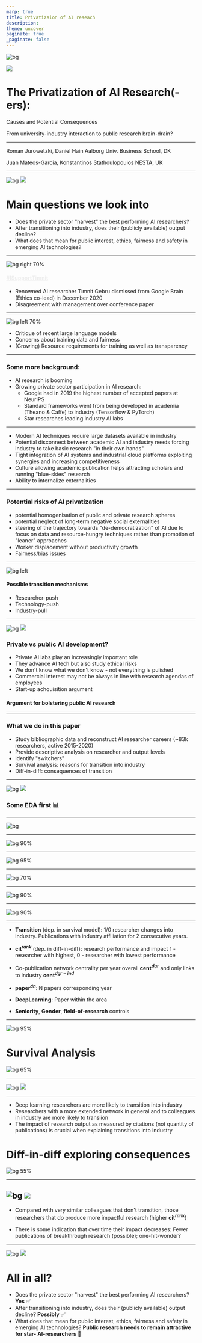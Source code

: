 ```yaml
---
marp: true
title: Privatizaion of AI reseach
description: 
theme: uncover
paginate: true
_paginate: false
---
```


![bg](https://source.unsplash.com/glRqyWJgUeY)

![](#fff)
# <!--fit--> The Privatization of AI Research(-ers):

Causes and Potential Consequences

From university-industry interaction to public research brain-drain?

<style scoped>a { color: #eee; }</style>

<!-- This is presenter note. You can write down notes through HTML comment. -->

---


Roman Jurowetzki, Daniel Hain
Aalborg Univ. Business School, DK

Juan Mateos-Garcia, Konstantinos Stathoulopoulos
NESTA, UK

---

![bg](#123)
![](#fff)

# Main questions we look into
- Does the private sector "harvest" the best performing AI researchers?
- After transitioning into industry, does their (publicly available) output decline?
- What does that mean for public interest, ethics, fairness and safety in emerging AI technologies?

---


![bg right 70%](https://pbs.twimg.com/profile_images/1542707565/image_400x400.jpg)

#### **[#ISupportTimnit](https://googlewalkout.medium.com/standing-with-dr-timnit-gebru-isupporttimnit-believeblackwomen-6dadc300d382)**

- Renowned AI researcher Timnit Gebru dismissed from Google Brain (Ethics co-lead) in December 2020
- Disagreement with management over conference paper

---


![bg left 70%](https://upload.wikimedia.org/wikipedia/commons/6/6d/Timnit_Gebru_crop.jpg)

- Critique of recent large language models
- Concerns about training data and fairness
- (Growing) Resource requirements for training as well as transparency

---
### Some more background:
- AI research is booming
- Growing private sector participation in AI research:
    - Google had in 2019 the highest number of accepted papers at NeurIPS
    - Standard frameworks went from being developed in academia (Theano & Caffe) to industry (Tensorflow & PyTorch)
    - Star researches leading industry AI labs
---


- Modern AI techniques require large datasets available in industry
- Potential disconnect between academic AI and industry needs forcing industry to take basic research "in their own hands"
- Tight integration of AI systems and industrial cloud platforms exploiting synergies and increasing competitiveness
- Culture allowing academic publication helps attracting scholars and running "blue-skies" research
- Ability to internalize externalities

---

### Potential risks of AI privatization

- potential homogenisation of public and private research spheres
- potential neglect of long-term negative social externalities
- steering of the trajectory towards "de-democratization" of AI due to focus on data and resource-hungry techniques rather than promotion of "leaner" approaches
- Worker displacement without productivity growth
- Fairness/bias issues
--- 

![bg left](https://source.unsplash.com/CWbxnAk77so)
#### Possible transition mechanisms


- Researcher-push
- Technology-push
- Industry-pull
--- 

![bg](#123)
![](#fff)
### Private vs public AI development?
- Private AI labs play an increasingly important role
- They advance AI tech but also study ethical risks
- We don't know what we don't know - not everything is pulished
- Commercial interest may not be always in line with research agendas of employees
- Start-up achquisition argument

#### Argument for bolstering public AI research 

---
### What we do in this paper
- Study bibliographic data and reconstruct AI researcher careers (~83k researchers, active  2015-2020)
- Provide descriptive analysis on researcher and output levels
- Identify "switchers"
- Survival analysis: reasons for transition into industry
- Diff-in-diff: consequences of transition

---
![bg](#123)
![](#fff)
### <!--fit--> Some EDA first 📊

---

![bg](https://raw.githack.com/nestauk/ai_research/dev/reports/pres_strassb/media/f1_fos_trends.png)


---

![bg 90%](https://raw.githack.com/nestauk/ai_research/dev/reports/pres_strassb/media/f2_part_trend.png)


---

![bg 95%](https://raw.githack.com/nestauk/ai_research/dev/reports/pres_strassb/media/f3_fos_evol.png)


---

![bg 70%](https://raw.githack.com/nestauk/ai_research/dev/reports/pres_strassb/media/f4_trans_types_evol.png)


---

![bg 90%](https://raw.githack.com/nestauk/ai_research/dev/reports/pres_strassb/media/f5_net_flows.png)


---

![bg 90%](https://raw.githack.com/nestauk/ai_research/dev/reports/pres_strassb/media/f6_trans_rankings.png)

---
- **Transition** (dep. in survival model): 1/0 researcher changes into industry. Publications with industry affiliation for 2 consecutive years.
- **cit$^{rank}$** (dep. in diff-in-diff): research performance and impact 1 - researcher with highest, 0 - researcher with lowest performance
- Co-publication network centrality per year overall 
**cent$^{dgr}$** and only links to industry **cent$^{dgr-ind}$**

- **paper$^{dn}$**: N papers corresponding year
- **DeepLearning**: Paper within the area
- **Seniority**, **Gender**, **field-of-research** controls

---

![bg 95%](https://raw.githack.com/nestauk/ai_research/dev/reports/pres_strassb/media/T3_descriptives.png)

# Survival Analysis
![bg 65%](https://raw.githack.com/nestauk/ai_research/dev/reports/pres_strassb/media/T4_survival.png)

---
![bg](#123)
![](#fff)

---


- Deep learning researchers are more likely to transition into industry
- Researchers with a more extended network in general and to colleagues in industry are more likely to transiion
- The impact of research output as measured by citations (not quantity of publications) is crucial when explaining transitions into industry


# Diff-in-diff exploring consequences

![bg 55%](https://raw.githack.com/nestauk/ai_research/dev/reports/pres_strassb/media/T5_d-i-d.png)

---
![bg](#123)
![](#fff)
---


- Compared with very similar colleagues that don't transition, those researchers that do produce more impactful research (higher **cit$^{rank}$**)

- There is some indication that over time their impact decreases: Fewer publications of breakthrough research (possible); one-hit-wonder?

---



![bg](#123)
![](#fff)

# All in all?
- Does the private sector "harvest" the best performing AI researchers? **Yes** ✅
- After transitioning into industry, does their (publicly available) output decline? **Possibly** ✅
- What does that mean for public interest, ethics, fairness and safety in emerging AI technologies? **Public research needs to remain attractive for star- AI-researchers** 🧐


